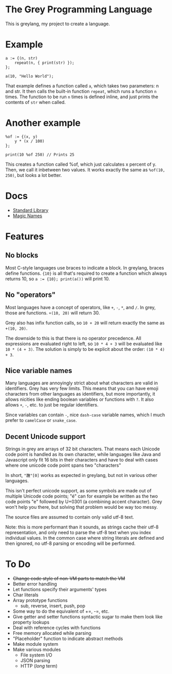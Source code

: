# The Grey Programming Language

This is greylang, my project to create a language.

# Example

	a := {(n, str)
		repeat(n, { print(str) });
	};

	a(10, "Hello World");

That example defines a function called `a`, which takes two parameters: n and
str. It then calls the built-in function `repeat`, which runs a function `n`
times. The function to be run `n` times is defined inline, and just prints the
contents of `str` when called.

# Another example

	%of := {(x, y)
		y * (x / 100)
	};

	print(10 %of 250) // Prints 25

This creates a function called %of, which just calculates x percent of y. Then,
we call it inbetween two values. It works exactly the same as `%of(10, 250)`,
but looks a lot better.

# Docs

* [Standard Library](https://github.com/mortie/greylang/blob/master/stdlib.md)
* [Magic Names](https://github.com/mortie/greylang/blob/master/magic.md)

# Features

## No blocks

Most C-style languages use braces to indicate a block. In greylang, braces
define functions. `{10}` is all that's required to create a function which
always returns 10, so `a := {10}; print(a())` will print 10.

## No "operators"

Most languages have a concept of operators, like `+`, `-`, `*`, and `/`. In
grey, those are functions. `+(10, 20)` will return 30.

Grey also has infix function calls, so `10 + 20` will return exactly the same
as `+(10, 20)`.

The downside to this is that there is no operator precedence. All expressions
are evaluated right to left, so `10 * 4 + 3` will be evaluated like
`10 * (4 + 3)`. The solution is simply to be explicit about the order:
`(10 * 4) + 3`.

## Nice variable names

Many languages are annoyingly strict about what characters are valid in
identifiers. Grey has very few limits. This means that you can have emoji
characters from other languages as identifiers, but more importantly, it allows
nicities like ending boolean variables or functions with `?`. It also allows
`+`, `-`, etc. to just be regular identifiers.

Since variables can contain `-`, nice `dash-case` variable names, which I much
prefer to `camelCase` or `snake_case`.

## Decent Unicode support

Strings in grey are arrays of 32 bit characters. That means each Unicode
code point is handled as its own character, while languages like Java and
Javascript only fit 16 bits in their characters and have to deal with cases
where one unicode code point spans two "characters"

In short, `"𨈇"[0]` works as expected in greylang, but not in various other
languages.

This isn't perfect unicode support, as some symbols are made out of multiple
Unicode code points; "é" can for example be written as the two code points "e"
followed by U+0301 (a combining accent character). Grey won't help you there,
but solving that problem would be way too messy.

The source files are assumed to contain only valid utf-8 text.

Note: this is more performant than it sounds, as strings cache their utf-8
representation, and only need to parse the utf-8 text when you index individual
values. In the common case where string literals are defined and then ignored,
no utf-8 parsing or encoding will be performed. 

# To Do

* <del>Change code style of non-VM parts to match the VM</del>
* Better error handling
* Let functions specify their arguments' types
* Char literals
* Array prototype functions
	* sub, reverse, insert, push, pop
* Some way to do the equivalent of +=, -=, etc.
* Give getter and setter functions syntactic sugar to make them look like
  property lookups
* Deal with reference cycles with functions
* Free memory allocated while parsing
* "Placeholder" function to indicate abstract methods
* Make module system
* Make various modules
	* File system I/O
	* JSON parsing
	* HTTP (_long_ term)
